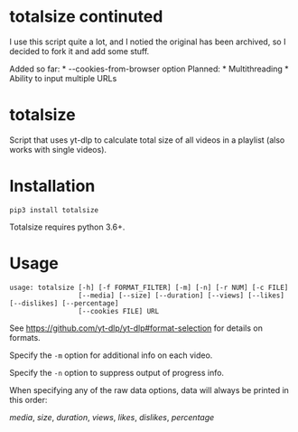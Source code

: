 # totalsize continuted

I use this script quite a lot, and I notied the original has been archived, so I decided to fork it and add some stuff.

Added so far:
	* --cookies-from-browser option
Planned:
	* Multithreading
	* Ability to input multiple URLs

# totalsize
Script that uses yt-dlp to calculate total size of all videos in a playlist (also works with single videos).
# Installation

```
pip3 install totalsize
```
Totalsize requires python 3.6+.
# Usage

```
usage: totalsize [-h] [-f FORMAT_FILTER] [-m] [-n] [-r NUM] [-c FILE]
                 [--media] [--size] [--duration] [--views] [--likes] [--dislikes] [--percentage]
                 [--cookies FILE] URL
```
See https://github.com/yt-dlp/yt-dlp#format-selection for details on formats.

Specify the `-m` option for additional info on each video.

Specify the `-n` option to suppress output of progress info.

When specifying any of the raw data options, data will always be printed in this order:

*media*, *size*, *duration*, *views*, *likes*, *dislikes*, *percentage*

